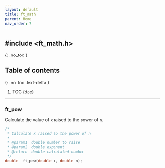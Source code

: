 ```yaml
---
layout: default
title: ft_math
parent: Home
nav_order: 7
---
```


## \#include \<ft_math.h\>
{: .no_toc }

## Table of contents
{: .no_toc .text-delta }

1. TOC
{:toc}

---

### ft_pow
Calculate the value of `x` raised to the power of `n`.

```c
/*
 * Calculate x raised to the power of n
 * 
 * @param1  double number to raise
 * @param2  double exponent
 * @return  double calculated number
 */
double  ft_pow(double x, double n);
```